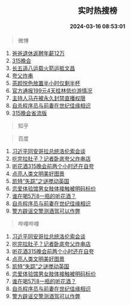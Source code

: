 <div align="center"><h2>实时热搜榜</h2><h4>2024-03-16 08:53:01</h4></div>

> 微博  

1. [爸爸退休返聘年薪12万](https://s.weibo.com/weibo?q=%23%E7%88%B8%E7%88%B8%E9%80%80%E4%BC%91%E8%BF%94%E8%81%98%E5%B9%B4%E8%96%AA12%E4%B8%87%23&t=31&band_rank=1&Refer=top)<br />
2. [315晚会](https://s.weibo.com/weibo?q=%23315%E6%99%9A%E4%BC%9A%23&t=31&band_rank=2&Refer=top)<br />
3. [长五遥八运载火箭运抵文昌](https://s.weibo.com/weibo?q=%23%E9%95%BF%E4%BA%94%E9%81%A5%E5%85%AB%E8%BF%90%E8%BD%BD%E7%81%AB%E7%AE%AD%E8%BF%90%E6%8A%B5%E6%96%87%E6%98%8C%23&t=31&band_rank=3&Refer=top)<br />
4. [夸父炸串](https://s.weibo.com/weibo?q=%E5%A4%B8%E7%88%B6%E7%82%B8%E4%B8%B2&t=31&band_rank=4&Refer=top)<br />
5. [茶颜悦色放置半小时仅剩半杯](https://s.weibo.com/weibo?q=%23%E8%8C%B6%E9%A2%9C%E6%82%A6%E8%89%B2%E6%94%BE%E7%BD%AE%E5%8D%8A%E5%B0%8F%E6%97%B6%E4%BB%85%E5%89%A9%E5%8D%8A%E6%9D%AF%23&t=31&band_rank=5&Refer=top)<br />
6. [官方通报199元4天桂林低价游情况](https://s.weibo.com/weibo?q=%23%E5%AE%98%E6%96%B9%E9%80%9A%E6%8A%A5199%E5%85%834%E5%A4%A9%E6%A1%82%E6%9E%97%E4%BD%8E%E4%BB%B7%E6%B8%B8%E6%83%85%E5%86%B5%23&t=31&band_rank=6&Refer=top)<br />
7. [主持人马卉被永久封禁直播权限](https://s.weibo.com/weibo?q=%23%E4%B8%BB%E6%8C%81%E4%BA%BA%E9%A9%AC%E5%8D%89%E8%A2%AB%E6%B0%B8%E4%B9%85%E5%B0%81%E7%A6%81%E7%9B%B4%E6%92%AD%E6%9D%83%E9%99%90%23&t=31&band_rank=7&Refer=top)<br />
8. [自杀程序员与前妻在世纪佳缘相识](https://s.weibo.com/weibo?q=%23%E8%87%AA%E6%9D%80%E7%A8%8B%E5%BA%8F%E5%91%98%E4%B8%8E%E5%89%8D%E5%A6%BB%E5%9C%A8%E4%B8%96%E7%BA%AA%E4%BD%B3%E7%BC%98%E7%9B%B8%E8%AF%86%23&t=31&band_rank=8&Refer=top)<br />
9. [315晚会省流版](https://s.weibo.com/weibo?q=%23315%E6%99%9A%E4%BC%9A%E7%9C%81%E6%B5%81%E7%89%88%23&t=31&band_rank=9&Refer=top)<br />

> 知乎  


> 百度  

1. [习近平同安哥拉总统洛伦索会谈](https://www.baidu.com/s?wd=%E4%B9%A0%E8%BF%91%E5%B9%B3%E5%90%8C%E5%AE%89%E5%93%A5%E6%8B%89%E6%80%BB%E7%BB%9F%E6%B4%9B%E4%BC%A6%E7%B4%A2%E4%BC%9A%E8%B0%88&sa=fyb_news&rsv_dl=fyb_news)<br />
2. [吃完拉肚子？记者卧底夸父炸串店](https://www.baidu.com/s?wd=%E5%90%83%E5%AE%8C%E6%8B%89%E8%82%9A%E5%AD%90%EF%BC%9F%E8%AE%B0%E8%80%85%E5%8D%A7%E5%BA%95%E5%A4%B8%E7%88%B6%E7%82%B8%E4%B8%B2%E5%BA%97&sa=fyb_news&rsv_dl=fyb_news)<br />
3. [听花酒315晚会前两个小时还在自夸](https://www.baidu.com/s?wd=%E5%90%AC%E8%8A%B1%E9%85%92315%E6%99%9A%E4%BC%9A%E5%89%8D%E4%B8%A4%E4%B8%AA%E5%B0%8F%E6%97%B6%E8%BF%98%E5%9C%A8%E8%87%AA%E5%A4%B8&sa=fyb_news&rsv_dl=fyb_news)<br />
4. [点亮人类文明美好图景](https://www.baidu.com/s?wd=%E7%82%B9%E4%BA%AE%E4%BA%BA%E7%B1%BB%E6%96%87%E6%98%8E%E7%BE%8E%E5%A5%BD%E5%9B%BE%E6%99%AF&sa=fyb_news&rsv_dl=fyb_news)<br />
5. [凯特“失踪”之谜搅动英国](https://www.baidu.com/s?wd=%E5%87%AF%E7%89%B9%E2%80%9C%E5%A4%B1%E8%B8%AA%E2%80%9D%E4%B9%8B%E8%B0%9C%E6%90%85%E5%8A%A8%E8%8B%B1%E5%9B%BD&sa=fyb_news&rsv_dl=fyb_news)<br />
6. [恋爱体验馆男女肢体接触被明码标价](https://www.baidu.com/s?wd=%E6%81%8B%E7%88%B1%E4%BD%93%E9%AA%8C%E9%A6%86%E7%94%B7%E5%A5%B3%E8%82%A2%E4%BD%93%E6%8E%A5%E8%A7%A6%E8%A2%AB%E6%98%8E%E7%A0%81%E6%A0%87%E4%BB%B7&sa=fyb_news&rsv_dl=fyb_news)<br />
7. [谁在喝5万8一瓶的听花酒？](https://www.baidu.com/s?wd=%E8%B0%81%E5%9C%A8%E5%96%9D5%E4%B8%878%E4%B8%80%E7%93%B6%E7%9A%84%E5%90%AC%E8%8A%B1%E9%85%92%EF%BC%9F&sa=fyb_news&rsv_dl=fyb_news)<br />
8. [自杀程序员与前妻在世纪佳缘相识](https://www.baidu.com/s?wd=%E8%87%AA%E6%9D%80%E7%A8%8B%E5%BA%8F%E5%91%98%E4%B8%8E%E5%89%8D%E5%A6%BB%E5%9C%A8%E4%B8%96%E7%BA%AA%E4%BD%B3%E7%BC%98%E7%9B%B8%E8%AF%86&sa=fyb_news&rsv_dl=fyb_news)<br />
9. [警方辟谣交警测酒驾可以作弊](https://www.baidu.com/s?wd=%E8%AD%A6%E6%96%B9%E8%BE%9F%E8%B0%A3%E4%BA%A4%E8%AD%A6%E6%B5%8B%E9%85%92%E9%A9%BE%E5%8F%AF%E4%BB%A5%E4%BD%9C%E5%BC%8A&sa=fyb_news&rsv_dl=fyb_news)<br />

> 哔哩哔哩  

1. [习近平同安哥拉总统洛伦索会谈](https://www.baidu.com/s?wd=%E4%B9%A0%E8%BF%91%E5%B9%B3%E5%90%8C%E5%AE%89%E5%93%A5%E6%8B%89%E6%80%BB%E7%BB%9F%E6%B4%9B%E4%BC%A6%E7%B4%A2%E4%BC%9A%E8%B0%88&sa=fyb_news&rsv_dl=fyb_news)<br />
2. [吃完拉肚子？记者卧底夸父炸串店](https://www.baidu.com/s?wd=%E5%90%83%E5%AE%8C%E6%8B%89%E8%82%9A%E5%AD%90%EF%BC%9F%E8%AE%B0%E8%80%85%E5%8D%A7%E5%BA%95%E5%A4%B8%E7%88%B6%E7%82%B8%E4%B8%B2%E5%BA%97&sa=fyb_news&rsv_dl=fyb_news)<br />
3. [听花酒315晚会前两个小时还在自夸](https://www.baidu.com/s?wd=%E5%90%AC%E8%8A%B1%E9%85%92315%E6%99%9A%E4%BC%9A%E5%89%8D%E4%B8%A4%E4%B8%AA%E5%B0%8F%E6%97%B6%E8%BF%98%E5%9C%A8%E8%87%AA%E5%A4%B8&sa=fyb_news&rsv_dl=fyb_news)<br />
4. [点亮人类文明美好图景](https://www.baidu.com/s?wd=%E7%82%B9%E4%BA%AE%E4%BA%BA%E7%B1%BB%E6%96%87%E6%98%8E%E7%BE%8E%E5%A5%BD%E5%9B%BE%E6%99%AF&sa=fyb_news&rsv_dl=fyb_news)<br />
5. [凯特“失踪”之谜搅动英国](https://www.baidu.com/s?wd=%E5%87%AF%E7%89%B9%E2%80%9C%E5%A4%B1%E8%B8%AA%E2%80%9D%E4%B9%8B%E8%B0%9C%E6%90%85%E5%8A%A8%E8%8B%B1%E5%9B%BD&sa=fyb_news&rsv_dl=fyb_news)<br />
6. [恋爱体验馆男女肢体接触被明码标价](https://www.baidu.com/s?wd=%E6%81%8B%E7%88%B1%E4%BD%93%E9%AA%8C%E9%A6%86%E7%94%B7%E5%A5%B3%E8%82%A2%E4%BD%93%E6%8E%A5%E8%A7%A6%E8%A2%AB%E6%98%8E%E7%A0%81%E6%A0%87%E4%BB%B7&sa=fyb_news&rsv_dl=fyb_news)<br />
7. [谁在喝5万8一瓶的听花酒？](https://www.baidu.com/s?wd=%E8%B0%81%E5%9C%A8%E5%96%9D5%E4%B8%878%E4%B8%80%E7%93%B6%E7%9A%84%E5%90%AC%E8%8A%B1%E9%85%92%EF%BC%9F&sa=fyb_news&rsv_dl=fyb_news)<br />
8. [自杀程序员与前妻在世纪佳缘相识](https://www.baidu.com/s?wd=%E8%87%AA%E6%9D%80%E7%A8%8B%E5%BA%8F%E5%91%98%E4%B8%8E%E5%89%8D%E5%A6%BB%E5%9C%A8%E4%B8%96%E7%BA%AA%E4%BD%B3%E7%BC%98%E7%9B%B8%E8%AF%86&sa=fyb_news&rsv_dl=fyb_news)<br />
9. [警方辟谣交警测酒驾可以作弊](https://www.baidu.com/s?wd=%E8%AD%A6%E6%96%B9%E8%BE%9F%E8%B0%A3%E4%BA%A4%E8%AD%A6%E6%B5%8B%E9%85%92%E9%A9%BE%E5%8F%AF%E4%BB%A5%E4%BD%9C%E5%BC%8A&sa=fyb_news&rsv_dl=fyb_news)<br />
